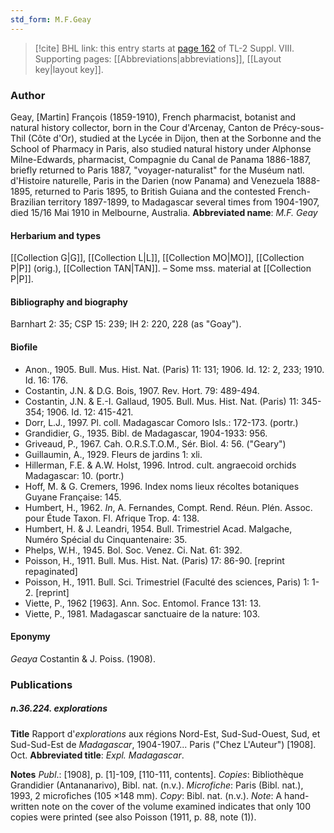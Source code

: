 ```yaml
---
std_form: M.F.Geay
---
```


> [!cite] BHL link: this entry starts at [page 162](https://www.biodiversitylibrary.org/page/33258640) of TL-2 Suppl. VIII.
> Supporting pages: [[Abbreviations|abbreviations]], [[Layout key|layout key]].

### Author

Geay, \[Martin\] François (1859-1910), French pharmacist, botanist and natural history collector, born in the Cour d'Arcenay, Canton de Précy-sous-Thil (Côte d'Or), studied at the Lycée in Dijon, then at the Sorbonne and the School of Pharmacy in Paris, also studied natural history under Alphonse Milne-Edwards, pharmacist, Compagnie du Canal de Panama 1886-1887, briefly returned to Paris 1887, "voyager-naturalist" for the Muséum natl. d'Histoire naturelle, Paris in the Darien (now Panama) and Venezuela 1888-1895, returned to Paris 1895, to British Guiana and the contested French-Brazilian territory 1897-1899, to Madagascar several times from 1904-1907, died 15/16 Mai 1910 in Melbourne, Australia. 
**Abbreviated name**: *M.F. Geay*

#### Herbarium and types

[[Collection G|G]], [[Collection L|L]], [[Collection MO|MO]], [[Collection P|P]] (orig.), [[Collection TAN|TAN]]. – Some mss. material at [[Collection P|P]].

#### Bibliography and biography

Barnhart 2: 35; CSP 15: 239; IH 2: 220, 228 (as "Goay").

#### Biofile

- Anon., 1905. Bull. Mus. Hist. Nat. (Paris) 11: 131; 1906. Id. 12: 2, 233; 1910. Id. 16: 176.
- Costantin, J.N. & D.G. Bois, 1907. Rev. Hort. 79: 489-494.
- Costantin, J.N. & E.-I. Gallaud, 1905. Bull. Mus. Hist. Nat. (Paris) 11: 345-354; 1906. Id. 12: 415-421.
- Dorr, L.J., 1997. Pl. coll. Madagascar Comoro Isls.: 172-173. (portr.)
- Grandidier, G., 1935. Bibl. de Madagascar, 1904-1933: 956.
- Griveaud, P., 1967. Cah. O.R.S.T.O.M., Sér. Biol. 4: 56. ("Geary")
- Guillaumin, A., 1929. Fleurs de jardins 1: xli.
- Hillerman, F.E. & A.W. Holst, 1996. Introd. cult. angraecoid orchids Madagascar: 10. (portr.)
- Hoff, M. & G. Cremers, 1996. Index noms lieux récoltes botaniques Guyane Française: 145.
- Humbert, H., 1962. *In*, A. Fernandes, Compt. Rend. Réun. Plén. Assoc. pour Étude Taxon. Fl. Afrique Trop. 4: 138.
- Humbert, H. & J. Leandri, 1954. Bull. Trimestriel Acad. Malgache, Numéro Spécial du Cinquantenaire: 35.
- Phelps, W.H., 1945. Bol. Soc. Venez. Ci. Nat. 61: 392.
- Poisson, H., 1911. Bull. Mus. Hist. Nat. (Paris) 17: 86-90. \[reprint repaginated\]
- Poisson, H., 1911. Bull. Sci. Trimestriel (Faculté des sciences, Paris) 1: 1-2. \[reprint\]
- Viette, P., 1962 \[1963\]. Ann. Soc. Entomol. France 131: 13.
- Viette, P., 1981. Madagascar sanctuaire de la nature: 103.

#### Eponymy

*Geaya* Costantin & J. Poiss. (1908).

### Publications

##### n.36.224. explorations

**Title**
Rapport d'*explorations* aux régions Nord-Est, Sud-Sud-Ouest, Sud, et Sud-Sud-Est de *Madagascar*, 1904-1907... Paris ("Chez L'Auteur") \[1908\]. Oct.
**Abbreviated title**: *Expl. Madagascar*.

**Notes**
*Publ*.: \[1908\], p. \[1\]-109, \[110-111, contents\]. *Copies*: Bibliothèque Grandidier (Antananarivo), Bibl. nat. (n.v.). *Microfiche*: Paris (Bibl. nat.), 1993, 2 microfiches (105 ×148 mm).
*Copy*: Bibl. nat. (n.v.).
*Note*: A hand-written note on the cover of the volume examined indicates that only 100 copies were printed (see also Poisson (1911, p. 88, note (1)).

